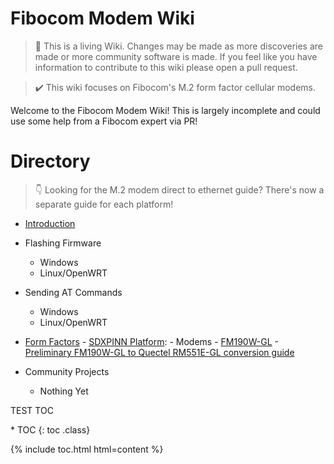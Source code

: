 Fibocom Modem Wiki
=================================
> :book: This is a living Wiki. Changes may be made as more discoveries are made or more community software is made. If you feel like you have information to contribute to this wiki please open a pull request.

> :heavy_check_mark: This wiki focuses on Fibocom's M.2 form factor cellular modems.

Welcome to the Fibocom Modem Wiki!
This is largely incomplete and could use some help from a Fibocom expert via PR!
# Directory

> :point_down: Looking for the M.2 modem direct to ethernet guide? There's now a separate guide for each platform!

- [Introduction](./introduction.md)
- Flashing Firmware
	- Windows
	- Linux/OpenWRT
- Sending AT Commands
	- Windows
	- Linux/OpenWRT 
- [Form Factors](./formfactors.md)
		- [SDXPINN Platform](./sdxpinn/README.md):
			- Modems
				- [FM190W-GL](./FM190W-GL/README.md)
					- [Preliminary FM190W-GL to Quectel RM551E-GL conversion guide](./FM190W-GL/FM190W-GL_to_RM551E-GL.md)
	  
- Community Projects
	- Nothing Yet

<!--TEST DROP-DOWN
<details>
  <summary>Please choose</summary>
  
  - [one](/one)
  - [two](/two)
</select>
</details>
-->

TEST TOC
<div markdown="block" id="xyzzy">
* TOC
{: toc .class}
</div>

{% include toc.html html=content %}
